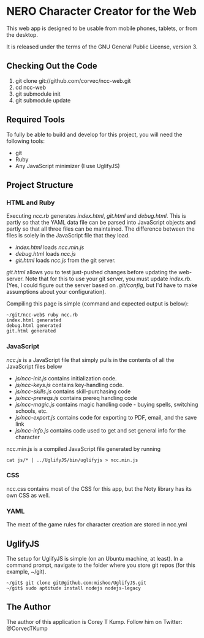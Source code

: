NERO Character Creator for the Web
==================================

This web app is designed to be usable from mobile phones, tablets, or from the desktop. 

It is released under the terms of the GNU General Public License, version 3.

## Checking Out the Code

1. git clone git://github.com/corvec/ncc-web.git
2. cd ncc-web
3. git submodule init
4. git submodule update

## Required Tools

To fully be able to build and develop for this project, you will need the following tools:

* git
* Ruby
* Any JavaScript minimizer (I use UglifyJS)

## Project Structure

### HTML and Ruby

Executing *ncc.rb* generates *index.html*, *git.html* and *debug.html*.
This is partly so that the YAML data file can be parsed into JavaScript objects and partly so that all three files can
be maintained.
The difference between the files is solely in the JavaScript file that they load.

* *index.html* loads *ncc.min.js*
* *debug.html* loads *ncc.js*
* *git.html* loads *ncc.js* from the git server.  

*git.html* allows you to test just-pushed changes before updating the web-server.
Note that for this to use your git server, you must update *index.rb*.
(Yes, I could figure out the server based on *.git/config*, but I'd have to make assumptions about your configuration).

Compiling this page is simple (command and expected output is below): 

    ~/git/ncc-web$ ruby ncc.rb
    index.html generated
    debug.html generated
    git.html generated


### JavaScript

*ncc.js* is a JavaScript file that simply pulls in the contents of all the JavaScript files below

* *js/ncc-init.js* contains initialization code.
* *js/ncc-keys.js* contains key-handling code.
* *js/ncc-skills.js* contains skill-purchasing code
* *js/ncc-prereqs.js* contains prereq handling code
* *js/ncc-magic.js* contains magic handling code - buying spells, switching schools, etc.
* *js/ncc-export.js* contains code for exporting to PDF, email, and the save link
* *js/ncc-info.js* contains code used to get and set general info for the character

ncc.min.js is a compiled JavaScript file generated by running

    cat js/* | ../UglifyJS/bin/uglifyjs > ncc.min.js

### CSS

ncc.css contains most of the CSS for this app, but the Noty library has its own CSS as well.

### YAML

The meat of the game rules for character creation are stored in ncc.yml

## UglifyJS

The setup for UglifyJS is simple (on an Ubuntu machine, at least).
In a command prompt, navigate to the folder where you store git repos (for this example, ~/git).

    ~/git$ git clone git@github.com:mishoo/UglifyJS.git
    ~/git$ sudo aptitude install nodejs nodejs-legacy

## The Author

The author of this application is Corey T Kump.
Follow him on Twitter: @CorvecTKump

